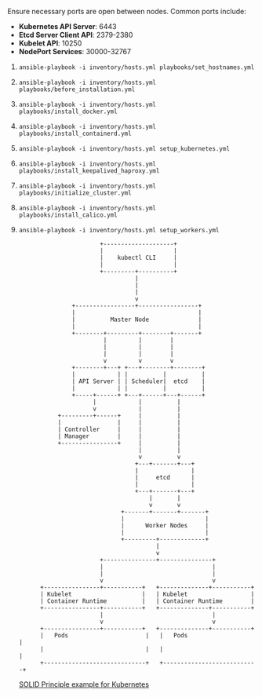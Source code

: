 Ensure necessary ports are open between nodes. Common ports include:

- **Kubernetes API Server**: 6443
- **Etcd Server Client API**: 2379-2380
- **Kubelet API**: 10250
- **NodePort Services**: 30000-32767

1. `ansible-playbook -i inventory/hosts.yml playbooks/set_hostnames.yml`

2. `ansible-playbook -i inventory/hosts.yml playbooks/before_installation.yml`

3. `ansible-playbook -i inventory/hosts.yml playbooks/install_docker.yml`

4. `ansible-playbook -i inventory/hosts.yml playbooks/install_containerd.yml`

5. `ansible-playbook -i inventory/hosts.yml setup_kubernetes.yml`

6. `ansible-playbook -i inventory/hosts.yml playbooks/install_keepalived_haproxy.yml`

7. `ansible-playbook -i inventory/hosts.yml playbooks/initialize_cluster.yml`

8. `ansible-playbook -i inventory/hosts.yml playbooks/install_calico.yml`

9. `ansible-playbook -i inventory/hosts.yml setup_workers.yml`


                              +--------------------+
                              |                    |
                              |    kubectl CLI     |
                              |                    |
                              +---------+----------+
                                        |
                                        |
                                        |
                                        v
                      +-----------------+-----------------+
                      |                                   |
                      |          Master Node              |
                      |                                   |
                      +--------+---------+--------+-------+
                               |         |        |
                               |         |        |
                               |         |        |
                               v         v        v
                      +--------+---+ +---+--------+--------+
                      |            | |          |          |
                      | API Server | | Scheduler|  etcd    |
                      |            | |          |          |
                      +-----+------+ +---+------+---+------+
                            |            |          |
                            v            |          |
                  +---------+------+     |          |
                  |                |     |          |
                  | Controller     |     |          |
                  | Manager        |     |          |
                  +----------------+     |          |
                                         |          |
                                         v          v
                                        +---+-------+---+
                                        |               |
                                        |     etcd      |
                                        |               |
                                        +---+-------+---+
                                            |       |
                                            v       v
                                    +-------+-------+-------+
                                    |                       |
                                    |      Worker Nodes     |
                                    |                       |
                                    +---------+-------------+
                                              |
                                              v
                              +---------------+---------------+
                              |                               |
                              |                               |
                              v                               v
             +----------------+-----------+   +--------------+-----------+
             | Kubelet                    |   | Kubelet                  |
             | Container Runtime          |   | Container Runtime        |
             +----------------+-----------+   +--------------+-----------+
                              |                               |
                              v                               v
             +----------------+-----------+   +--------------+-----------+
             |   Pods                      |   |   Pods                    |
             |                             |   |                           |
             +-----------------------------+   +---------------------------+


   [SOLID Principle example for Kubernetes](https://kubilayisen.dev/kubilayisen/SOLID-example-for-Kubernetes-2a36819864f747a4add2b55e3177ecdb)

